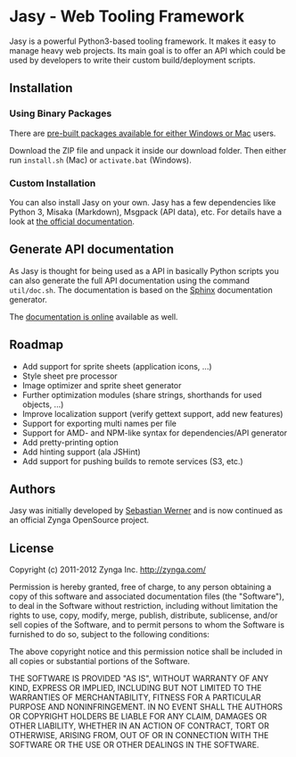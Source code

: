 Jasy - Web Tooling Framework
============================

Jasy is a powerful Python3-based tooling framework. It makes it 
easy to manage heavy web projects. Its main goal is to offer 
an API which could be used by developers to write their custom 
build/deployment scripts.


## Installation

### Using Binary Packages

There are [pre-built packages available for either Windows or Mac](https://github.com/zynga/jasy/downloads) 
users. 

Download the ZIP file and unpack it inside our download folder. Then either run `install.sh` (Mac) or `activate.bat` (Windows).


### Custom Installation

You can also install Jasy on your own. Jasy has a few dependencies
like Python 3, Misaka (Markdown), Msgpack (API data), etc. For
details have a look at [the official documentation](https://github.com/zynga/jasy/wiki/Installation).

## Generate API documentation

As Jasy is thought for being used as a API in basically Python scripts you can also generate the full API documentation using the command `util/doc.sh`. The documentation is based on the [Sphinx](http://sphinx.pocoo.org/) documentation generator.

The [documentation is online](http://zynga.github.com/jasy/api/jasy.html) available as well.

## Roadmap

* Add support for sprite sheets (application icons, ...)
* Style sheet pre processor
* Image optimizer and sprite sheet generator
* Further optimization modules (share strings, shorthands for used objects, ...)
* Improve localization support (verify gettext support, add new features)
* Support for exporting multi names per file
* Support for AMD- and NPM-like syntax for dependencies/API generator
* Add pretty-printing option
* Add hinting support (ala JSHint)
* Add support for pushing builds to remote services (S3, etc.)


## Authors

Jasy was initially developed by [Sebastian Werner](mailto:info@sebastian-werner.net)
and is now continued as an official Zynga OpenSource project.


## License

Copyright (c) 2011-2012 Zynga Inc. http://zynga.com/

Permission is hereby granted, free of charge, to any person obtaining
a copy of this software and associated documentation files (the
"Software"), to deal in the Software without restriction, including
without limitation the rights to use, copy, modify, merge, publish,
distribute, sublicense, and/or sell copies of the Software, and to
permit persons to whom the Software is furnished to do so, subject to
the following conditions:

The above copyright notice and this permission notice shall be
included in all copies or substantial portions of the Software.

THE SOFTWARE IS PROVIDED "AS IS", WITHOUT WARRANTY OF ANY KIND,
EXPRESS OR IMPLIED, INCLUDING BUT NOT LIMITED TO THE WARRANTIES OF
MERCHANTABILITY, FITNESS FOR A PARTICULAR PURPOSE AND
NONINFRINGEMENT. IN NO EVENT SHALL THE AUTHORS OR COPYRIGHT HOLDERS BE
LIABLE FOR ANY CLAIM, DAMAGES OR OTHER LIABILITY, WHETHER IN AN ACTION
OF CONTRACT, TORT OR OTHERWISE, ARISING FROM, OUT OF OR IN CONNECTION
WITH THE SOFTWARE OR THE USE OR OTHER DEALINGS IN THE SOFTWARE.
